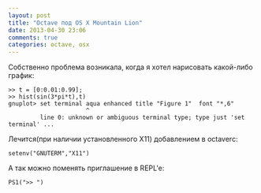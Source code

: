 ```yaml
---
layout: post
title: "Octave под OS X Mountain Lion"
date: 2013-04-30 23:06
comments: true
categories: octave, osx
---
```

<!--more-->
Собственно проблема возникала, когда я хотел нарисовать какой-либо график:
  

	>> t = [0:0.01:0.99];
	>> hist(sin(3*pi*t),t)
	gnuplot> set terminal aqua enhanced title "Figure 1"  font "*,6"
	                      ^
	         line 0: unknown or ambiguous terminal type; type just 'set terminal' ...


Лечится(при наличии установленного X11) добавлением в octaverc:


	setenv("GNUTERM","X11")


А так можно поменять приглашение в REPL'e:


    PS1(">> ")